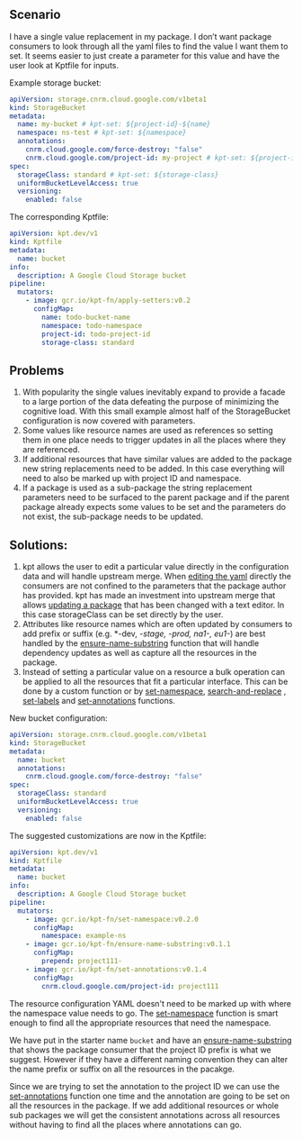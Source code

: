 ## Scenario

I have a single value replacement in my package. I don’t want package consumers 
to look through all the yaml files to find the value I want them to set. It 
seems easier to just create a parameter for this value and have the user look 
at Kptfile for inputs.

Example storage bucket:

```yaml
apiVersion: storage.cnrm.cloud.google.com/v1beta1
kind: StorageBucket
metadata:
  name: my-bucket # kpt-set: ${project-id}-${name}
  namespace: ns-test # kpt-set: ${namespace}
  annotations:
    cnrm.cloud.google.com/force-destroy: "false"
    cnrm.cloud.google.com/project-id: my-project # kpt-set: ${project-id}
spec:
  storageClass: standard # kpt-set: ${storage-class}
  uniformBucketLevelAccess: true
  versioning:
    enabled: false
```

The corresponding Kptfile:

```yaml
apiVersion: kpt.dev/v1
kind: Kptfile
metadata:
  name: bucket
info:
  description: A Google Cloud Storage bucket
pipeline:
  mutators:
    - image: gcr.io/kpt-fn/apply-setters:v0.2
      configMap:
        name: todo-bucket-name
        namespace: todo-namespace
        project-id: todo-project-id
        storage-class: standard
```


## Problems

1. With popularity the single values inevitably expand to provide a facade to 
a large portion of the data defeating the purpose of minimizing the cognitive 
load.  With this small example almost half of the StorageBucket configuration 
is now covered with parameters.
1. Some values like resource names are used as references so setting them in 
one place needs to trigger updates in all the places where they are referenced.
1. If additional resources that have similar values are added to the package 
new string replacements need to be added.  In this case everything will need
to also be marked up with project ID and namespace.
1. If a package is used as a sub-package the string replacement parameters need 
to be surfaced to the parent package and if the parent package already expects 
some values to be set and the parameters do not exist, the sub-package needs to 
be updated.

## Solutions:

1. kpt allows the user to edit a particular value directly in the configuration 
data and will handle upstream merge.  When [editing the yaml] directly the 
consumers are not confined to the parameters that the package author has 
provided.  kpt has made an investment into upstream merge that allows 
[updating a package] that has been changed with a text editor.  In this case 
storageClass can be set directly by the user.
1. Attributes like resource names which are often updated by consumers to add 
prefix or suffix (e.g. *-dev, *-stage, *-prod, na1-*, eu1-*) are best handled 
by the [ensure-name-substring] function that will handle dependency updates as 
well as capture all the resources in the package.
1. Instead of setting a particular value on a resource a bulk operation can be 
applied to all the resources that fit a particular interface.  This can be done 
by a custom function or by [set-namespace], [search-and-replace] , [set-labels] 
and [set-annotations] functions.

New bucket configuration:

```yaml
apiVersion: storage.cnrm.cloud.google.com/v1beta1
kind: StorageBucket
metadata:
  name: bucket
  annotations:
    cnrm.cloud.google.com/force-destroy: "false"
spec:
  storageClass: standard
  uniformBucketLevelAccess: true
  versioning:
    enabled: false
```

The suggested customizations are now in the Kptfile:

```yaml
apiVersion: kpt.dev/v1
kind: Kptfile
metadata:
  name: bucket
info:
  description: A Google Cloud Storage bucket
pipeline:
  mutators:
    - image: gcr.io/kpt-fn/set-namespace:v0.2.0
      configMap:
        namespace: example-ns
    - image: gcr.io/kpt-fn/ensure-name-substring:v0.1.1
      configMap:
        prepend: project111-
    - image: gcr.io/kpt-fn/set-annotations:v0.1.4
      configMap:
        cnrm.cloud.google.com/project-id: project111
```

The resource configuration YAML doesn't need to be marked up with where the 
namespace value needs to go.  The [set-namespace] function is smart enough to 
find all the appropriate resources that need the namespace.

We have put in the starter name `bucket` and have an [ensure-name-substring] 
that shows the package consumer that the project ID prefix is what we suggest.
However if they have a different naming convention they can alter the name 
prefix or suffix on all the resources in the pacakge.

Since we are trying to set the annotation to the project ID we can use the 
[set-annotations] function one time and the annotation are going to be set on 
all the resources in the package.  If we add additional resources or whole 
sub packages we will get the consistent annotations across all resources 
without having to find all the places where annotations can go.

[editing the yaml]: /book/03-packages/03-editing-a-package
[updating a package]: /book/03-packages/05-updating-a-package
[ensure-name-substring]: https://catalog.kpt.dev/ensure-name-substring/v0.1/
[search-and-replace]: https://catalog.kpt.dev/search-replace/v0.2/
[set-labels]: https://catalog.kpt.dev/set-labels/v0.1/
[set-annotations]: https://catalog.kpt.dev/set-annotations/v0.1/
[set-namespace]: https://catalog.kpt.dev/set-namespace/v0.2/